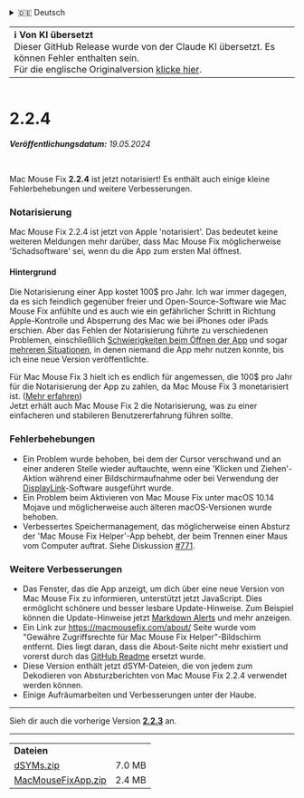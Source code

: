 <details>
<summary>🇩🇪 Deutsch</summary>

[🇬🇧 English (GitHub)](https://github.com/noah-nuebling/mac-mouse-fix/releases/tag/2.2.4)\
[🇦🇩 Català](https://redirect.macmousefix.com/?target=mmf-release&tag=2.2.4&locale=ca)\
**🇩🇪 Deutsch**\
[🇪🇸 Español](https://redirect.macmousefix.com/?target=mmf-release&tag=2.2.4&locale=es)\
[🇫🇷 Français](https://redirect.macmousefix.com/?target=mmf-release&tag=2.2.4&locale=fr)\
[🇮🇩 Indonesia](https://redirect.macmousefix.com/?target=mmf-release&tag=2.2.4&locale=id)\
[🇮🇹 Italiano](https://redirect.macmousefix.com/?target=mmf-release&tag=2.2.4&locale=it)\
[🇭🇺 Magyar](https://redirect.macmousefix.com/?target=mmf-release&tag=2.2.4&locale=hu)\
[🇳🇱 Nederlands](https://redirect.macmousefix.com/?target=mmf-release&tag=2.2.4&locale=nl)\
[🇵🇱 Polski](https://redirect.macmousefix.com/?target=mmf-release&tag=2.2.4&locale=pl)\
[🇧🇷 Português (Brasil)](https://redirect.macmousefix.com/?target=mmf-release&tag=2.2.4&locale=pt-BR)\
[🇵🇹 Português (Portugal)](https://redirect.macmousefix.com/?target=mmf-release&tag=2.2.4&locale=pt-PT)\
[🇷🇴 Română](https://redirect.macmousefix.com/?target=mmf-release&tag=2.2.4&locale=ro)\
[🇸🇪 Svenska](https://redirect.macmousefix.com/?target=mmf-release&tag=2.2.4&locale=sv)\
[🇻🇳 Tiếng Việt](https://redirect.macmousefix.com/?target=mmf-release&tag=2.2.4&locale=vi)\
[🇹🇷 Türkçe](https://redirect.macmousefix.com/?target=mmf-release&tag=2.2.4&locale=tr)\
[🇨🇿 Čeština](https://redirect.macmousefix.com/?target=mmf-release&tag=2.2.4&locale=cs)\
[🇬🇷 Ελληνικά](https://redirect.macmousefix.com/?target=mmf-release&tag=2.2.4&locale=el)\
[🇷🇺 Русский](https://redirect.macmousefix.com/?target=mmf-release&tag=2.2.4&locale=ru)\
[🇺🇦 Українська](https://redirect.macmousefix.com/?target=mmf-release&tag=2.2.4&locale=uk)\
[🇮🇱 עברית](https://redirect.macmousefix.com/?target=mmf-release&tag=2.2.4&locale=he)\
[🇸🇦 العربية](https://redirect.macmousefix.com/?target=mmf-release&tag=2.2.4&locale=ar)\
[🇮🇳 हिन्दी](https://redirect.macmousefix.com/?target=mmf-release&tag=2.2.4&locale=hi)\
[🇹🇭 ไทย](https://redirect.macmousefix.com/?target=mmf-release&tag=2.2.4&locale=th)\
[🇨🇳 中文 (简体)](https://redirect.macmousefix.com/?target=mmf-release&tag=2.2.4&locale=zh-Hans)\
[🇨🇳 中文 (繁體)](https://redirect.macmousefix.com/?target=mmf-release&tag=2.2.4&locale=zh-Hant)\
[🇭🇰 中文（香港)](https://redirect.macmousefix.com/?target=mmf-release&tag=2.2.4&locale=zh-HK)\
[🇯🇵 日本語](https://redirect.macmousefix.com/?target=mmf-release&tag=2.2.4&locale=ja)\
[🇰🇷 한국어](https://redirect.macmousefix.com/?target=mmf-release&tag=2.2.4&locale=ko)\
[Help translate Mac Mouse Fix to different languages!](https://github.com/noah-nuebling/mac-mouse-fix/discussions/731)
</details>
<table align=><td>
<b>ℹ️ Von KI übersetzt</b><br>
Dieser GitHub Release wurde von der Claude KI übersetzt. Es können Fehler enthalten sein.<br>
Für die englische Originalversion <a href="https://github.com/noah-nuebling/mac-mouse-fix/releases/tag/2.2.4">klicke hier</a>.
</td></table>

<table></table>

# 2.2.4
***Veröffentlichungsdatum:** 19.05.2024*

<br>

Mac Mouse Fix **2.2.4** ist jetzt notarisiert! Es enthält auch einige kleine Fehlerbehebungen und weitere Verbesserungen.

### **Notarisierung**

Mac Mouse Fix 2.2.4 ist jetzt von Apple 'notarisiert'. Das bedeutet keine weiteren Meldungen mehr darüber, dass Mac Mouse Fix möglicherweise 'Schadsoftware' sei, wenn du die App zum ersten Mal öffnest.

#### Hintergrund

Die Notarisierung einer App kostet 100$ pro Jahr. Ich war immer dagegen, da es sich feindlich gegenüber freier und Open-Source-Software wie Mac Mouse Fix anfühlte und es auch wie ein gefährlicher Schritt in Richtung Apple-Kontrolle und Absperrung des Mac wie bei iPhones oder iPads erschien. Aber das Fehlen der Notarisierung führte zu verschiedenen Problemen, einschließlich [Schwierigkeiten beim Öffnen der App](https://github.com/noah-nuebling/mac-mouse-fix/discussions/114) und sogar [mehreren Situationen](https://github.com/noah-nuebling/mac-mouse-fix/issues/95), in denen niemand die App mehr nutzen konnte, bis ich eine neue Version veröffentlichte.

Für Mac Mouse Fix 3 hielt ich es endlich für angemessen, die 100$ pro Jahr für die Notarisierung der App zu zahlen, da Mac Mouse Fix 3 monetarisiert ist. ([Mehr erfahren](https://redirect.macmousefix.com/?target=mmf-release&tag=3.0.0&locale=de)) \
Jetzt erhält auch Mac Mouse Fix 2 die Notarisierung, was zu einer einfacheren und stabileren Benutzererfahrung führen sollte.

### **Fehlerbehebungen**

- Ein Problem wurde behoben, bei dem der Cursor verschwand und an einer anderen Stelle wieder auftauchte, wenn eine 'Klicken und Ziehen'-Aktion während einer Bildschirmaufnahme oder bei Verwendung der [DisplayLink](https://www.synaptics.com/products/displaylink-graphics)-Software ausgeführt wurde.
- Ein Problem beim Aktivieren von Mac Mouse Fix unter macOS 10.14 Mojave und möglicherweise auch älteren macOS-Versionen wurde behoben.
- Verbessertes Speichermanagement, das möglicherweise einen Absturz der 'Mac Mouse Fix Helper'-App behebt, der beim Trennen einer Maus vom Computer auftrat. Siehe Diskussion [#771](https://github.com/noah-nuebling/mac-mouse-fix/discussions/771).

### **Weitere Verbesserungen**

- Das Fenster, das die App anzeigt, um dich über eine neue Version von Mac Mouse Fix zu informieren, unterstützt jetzt JavaScript. Dies ermöglicht schönere und besser lesbare Update-Hinweise. Zum Beispiel können die Update-Hinweise jetzt [Markdown Alerts](https://github.com/orgs/community/discussions/16925) und mehr anzeigen.
- Ein Link zur https://macmousefix.com/about/ Seite wurde vom "Gewähre Zugriffsrechte für Mac Mouse Fix Helper"-Bildschirm entfernt. Dies liegt daran, dass die About-Seite nicht mehr existiert und vorerst durch das [GitHub Readme](https://github.com/noah-nuebling/mac-mouse-fix) ersetzt wurde.
- Diese Version enthält jetzt dSYM-Dateien, die von jedem zum Dekodieren von Absturzberichten von Mac Mouse Fix 2.2.4 verwendet werden können.
- Einige Aufräumarbeiten und Verbesserungen unter der Haube.

---

Sieh dir auch die vorherige Version [**2.2.3**](https://redirect.macmousefix.com/?target=mmf-release&tag=2.2.3&locale=de) an.

---

<table align="start">
<tr>
    <td colspan=2>
        <b>Dateien</b>
    </td>
</tr>
<tr>
    <td><a href="https://github.com/noah-nuebling/mac-mouse-fix/releases/download/2.2.4/dSYMs.zip">dSYMs.zip</a></td>
    <td>7.0 MB</td>
</tr>
<tr>
    <td><a href="https://github.com/noah-nuebling/mac-mouse-fix/releases/download/2.2.4/MacMouseFixApp.zip">MacMouseFixApp.zip</a></td>
    <td>2.4 MB</td>
</tr>
</table>